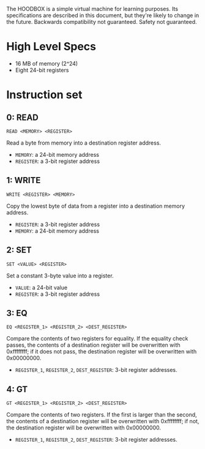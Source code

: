 The HOODBOX is a simple virtual machine for learning purposes.
Its specifications are described in this document, but they're likely to change
in the future. Backwards compatibility not guaranteed. Safety not guaranteed.

# High Level Specs
* 16 MB of memory (2^24)
* Eight 24-bit registers

# Instruction set
## 0: READ
`READ <MEMORY> <REGISTER>`

Read a byte from memory into a destination register address.

* `MEMORY`: a 24-bit memory address
* `REGISTER`: a 3-bit register address

## 1: WRITE
`WRITE <REGISTER> <MEMORY>`

Copy the lowest byte of data from a register into a destination memory address.

* `REGISTER`: a 3-bit register address
* `MEMORY`: a 24-bit memory address

## 2: SET
`SET <VALUE> <REGISTER>`

Set a constant 3-byte value into a register.

* `VALUE`: a 24-bit value
* `REGISTER`: a 3-bit register address

## 3: EQ
`EQ <REGISTER_1> <REGISTER_2> <DEST_REGISTER>`

Compare the contents of two registers for equality. If the equality check
passes, the contents of a destination register will be overwritten with
0xffffffff; if it does not pass, the destination register will be overwritten
with 0x00000000.

* `REGISTER_1`, `REGISTER_2`, `DEST_REGISTER`: 3-bit register addresses.

## 4: GT
`GT <REGISTER_1> <REGISTER_2> <DEST_REGISTER>`

Compare the contents of two registers. If the first is larger than the second,
the contents of a destination register will be overwritten with 0xffffffff;
if not, the destination register will be overwritten with 0x00000000.

* `REGISTER_1`, `REGISTER_2`, `DEST_REGISTER`: 3-bit register addresses.
